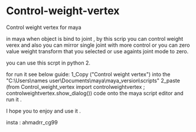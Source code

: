 # Control-weight-vertex
Control weight vertex for maya


in maya when object is bind to joint , by this scrip you can control weight verex and also you can mirror single joint with more control 
or you can zero value weight transform that you selected or use againts joint mode to zero.

you can use this scrpt in python 2.

for run it see below guide:
1_Copy ("Control weight vertex") into the "C:\Users\names user\Documents\maya\maya_version\scripts"
2_paste (from Control_weight_vertex import controlweightvertex ; controlweightvertex.show_dialog()) code onto the maya script editor and run it .


I hope you to enjoy and use it .

insta : ahmadrr_cg99
